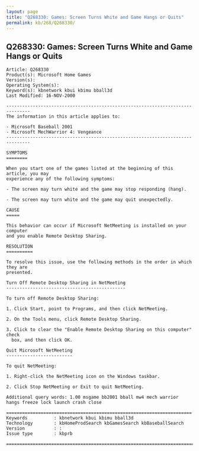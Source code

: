 ```yaml
---
layout: page
title: "Q268330: Games: Screen Turns White and Game Hangs or Quits"
permalink: kb/268/Q268330/
---
```


## Q268330: Games: Screen Turns White and Game Hangs or Quits

	Article: Q268330
	Product(s): Microsoft Home Games
	Version(s): 
	Operating System(s): 
	Keyword(s): kbnetwork kbui kbimu bball3d
	Last Modified: 16-NOV-2000
	
	-------------------------------------------------------------------------------
	The information in this article applies to:
	
	- Microsoft Baseball 2001 
	- Microsoft MechWarrior 4: Vengeance 
	-------------------------------------------------------------------------------
	
	SYMPTOMS
	========
	
	When you start one of the games listed at the beginning of this article, you may
	experience any of the following symptoms:
	
	- The screen may turn white and the game may stop responding (hang).
	
	- The screen may turn white and the game may quit unexpectedly.
	
	CAUSE
	=====
	
	This behavior can occur if Microsoft NetMeeting is installed on your computer
	and you enable Remote Desktop Sharing.
	
	RESOLUTION
	==========
	
	To resolve this issue, use the following methods in the order in which they are
	presented.
	
	Turn Off Remote Desktop Sharing in NetMeeting
	---------------------------------------------
	
	To turn off Remote Desktop Sharing:
	
	1. Click Start, point to Programs, and then click NetMeeting.
	
	2. On the Tools menu, click Remote Desktop Sharing.
	
	3. Click to clear the "Enable Remote Desktop Sharing on this computer" check
	  box, and then click OK.
	
	Quit Microsoft NetMeeting
	-------------------------
	
	To quit NetMeeting:
	
	1. Right-click the NetMeeting icon on the Windows taskbar.
	
	2. Click Stop NetMeeting or Exit to quit NetMeeting.
	
	Additional query words: 1.00 msgame bb2001 bball mw4 mech warrior hangs freeze lock launch crash close
	
	======================================================================
	Keywords          : kbnetwork kbui kbimu bball3d 
	Technology        : kbHomeProdSearch kbGamesSearch kbBaseballSearch
	Version           : :
	Issue type        : kbprb
	
	=============================================================================
	
